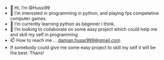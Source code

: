 - 👋 Hi, I’m @Hussi99
- 👀 I’m interested in programming in python, and playing fps competetive computer games.
- 🌱 I’m currently learning python as beginner i think.
- 💞️ I’m looking to collaborate on some easy project which could help me and skill my self in programming
- 📫 How to reach me ... damian.husar999@gmail.com
- If somebody could give me some easy project to skill my self it will be the best. Thans!
